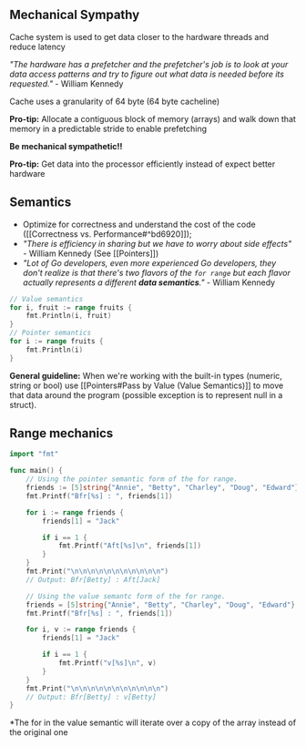 ## Mechanical Sympathy

Cache system is used to get data closer to the hardware threads and reduce latency

*"The hardware has a prefetcher and the prefetcher's job is to look at your data access patterns and try to figure out what data is needed before its requested."* - William Kennedy

Cache uses a granularity of 64 byte (64 byte cacheline)

**Pro-tip:** Allocate a contiguous block of memory (arrays) and walk down that memory in a predictable stride to enable prefetching

**Be mechanical sympathetic!!**

**Pro-tip:** Get data into the processor efficiently instead of expect better hardware

## Semantics

- Optimize for correctness and understand the cost of the code ([[Correctness vs. Performance#^bd6920]]);
- *"There is efficiency in sharing but we have to worry about side effects"* - William Kennedy (See [[Pointers]])
- *"Lot of Go developers, even more experienced Go developers, they don't realize is that there's two flavors of the `for range` but each flavor actually represents a different **data semantics**."*  - William Kennedy
```go
// Value semantics
for i, fruit := range fruits {
	fmt.Println(i, fruit)	
}
// Pointer semantics
for i := range fruits {
	fmt.Println(i)
}
```

**General guideline:** When we're working with the built-in types (numeric, string or bool) use [[Pointers#Pass by Value (Value Semantics)]] to move that data around the program (possible exception is to represent null in a struct).

## Range mechanics

```go
import "fmt"

func main() {
	// Using the pointer semantic form of the for range.
	friends := [5]string{"Annie", "Betty", "Charley", "Doug", "Edward"}
	fmt.Printf("Bfr[%s] : ", friends[1])

	for i := range friends {
		friends[1] = "Jack"

		if i == 1 {
			fmt.Printf("Aft[%s]\n", friends[1])
		}
	}
	fmt.Print("\n\n\n\n\n\n\n\n\n\n\n")
	// Output: Bfr[Betty] : Aft[Jack]

	// Using the value semantc form of the for range.
	friends = [5]string{"Annie", "Betty", "Charley", "Doug", "Edward"}
	fmt.Printf("Bfr[%s] : ", friends[1])

	for i, v := range friends {
		friends[1] = "Jack"

		if i == 1 {
			fmt.Printf("v[%s]\n", v)
		}
	}
	fmt.Print("\n\n\n\n\n\n\n\n\n\n\n")
	// Output: Bfr[Betty] : v[Betty]
}
```

\*The for in the value semantic will iterate over a copy of the array instead of the original one

